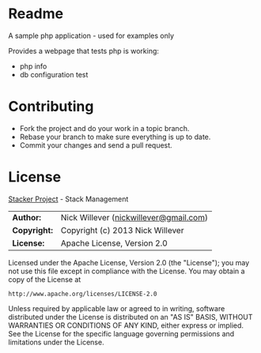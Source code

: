 Readme
==========

A sample php application - used for examples only

Provides a webpage that tests php is working:

* php info
* db configuration test

# Contributing

- Fork the project and do your work in a topic branch.
- Rebase your branch to make sure everything is up to date.
- Commit your changes and send a pull request.

# License

[Stacker Project](http://stacker-project.github.io/) - Stack Management

|                      |                                          |
|:---------------------|:-----------------------------------------|
| **Author:**          | Nick Willever (<nickwillever@gmail.com>) |
| **Copyright:**       | Copyright (c) 2013 Nick Willever         |
| **License:**         | Apache License, Version 2.0              |

Licensed under the Apache License, Version 2.0 (the "License");
you may not use this file except in compliance with the License.
You may obtain a copy of the License at

    http://www.apache.org/licenses/LICENSE-2.0

Unless required by applicable law or agreed to in writing, software
distributed under the License is distributed on an "AS IS" BASIS,
WITHOUT WARRANTIES OR CONDITIONS OF ANY KIND, either express or implied.
See the License for the specific language governing permissions and
limitations under the License.
